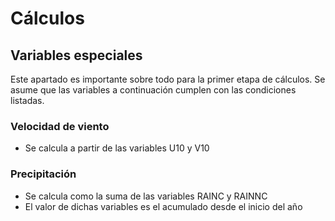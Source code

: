 # Cálculos


## Variables especiales
Este apartado es importante sobre todo para la primer etapa de cálculos.
Se asume que las variables a continuación cumplen con las condiciones listadas.

### Velocidad de viento
* Se calcula a partir de las variables U10 y V10

### Precipitación
* Se calcula como la suma de las variables RAINC y RAINNC
* El valor de dichas variables es el acumulado desde el inicio del año

